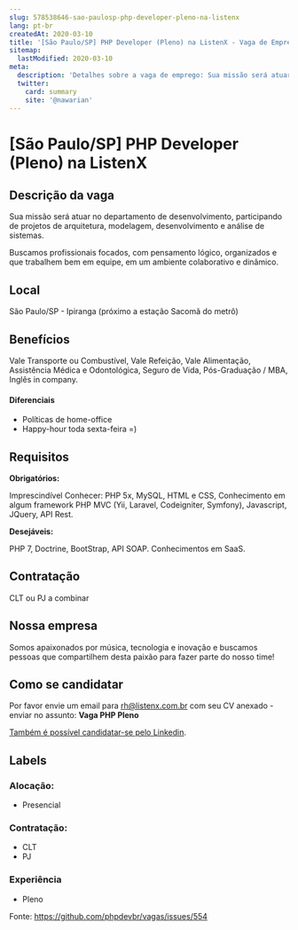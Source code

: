 ```yaml
---
slug: 578538646-sao-paulosp-php-developer-pleno-na-listenx
lang: pt-br
createdAt: 2020-03-10
title: '[São Paulo/SP] PHP Developer (Pleno) na ListenX - Vaga de Emprego'
sitemap:
  lastModified: 2020-03-10
meta:
  description: 'Detalhes sobre a vaga de emprego: Sua missão será atuar no departamento de desenvolvimento, participando de projetos de arquitetura, modelagem, desenvolvimento e análise de sistemas. Buscamos profissionais focados, com pensamento lógico, organizados e que trabalhem bem em equipe, em um ambiente colaborativo e dinâmico.'
  twitter:
    card: summary
    site: '@nawarian'
---
```


# [São Paulo/SP] PHP Developer (Pleno) na ListenX

## Descrição da vaga

Sua missão será atuar no departamento de desenvolvimento, participando de projetos de arquitetura, modelagem, desenvolvimento e análise de sistemas.

Buscamos profissionais focados, com pensamento lógico, organizados e que trabalhem bem em equipe, em um ambiente colaborativo e dinâmico.



## Local

São Paulo/SP - Ipiranga (próximo a estação Sacomã do metrô)

## Benefícios

Vale Transporte ou Combustível, Vale Refeição, Vale Alimentação, Assistência Médica e Odontológica, Seguro de Vida, Pós-Graduação / MBA, Inglês in company.


#### Diferenciais

- Políticas de home-office
- Happy-hour toda sexta-feira =)


## Requisitos

**Obrigatórios:**

Imprescindível Conhecer: PHP 5x, MySQL, HTML e CSS, Conhecimento em algum framework PHP MVC (Yii, Laravel, Codeigniter, Symfony), Javascript, JQuery, API Rest.


**Desejáveis:**

PHP 7, Doctrine, BootStrap, API SOAP. Conhecimentos em SaaS.

## Contratação

CLT ou PJ a combinar

## Nossa empresa

Somos apaixonados por música, tecnologia e inovação e buscamos pessoas que compartilhem desta paixão para fazer parte do nosso time!

## Como se candidatar

Por favor envie um email para rh@listenx.com.br com seu CV anexado - enviar no assunto: **Vaga PHP Pleno**

[Também é possível candidatar-se pelo Linkedin](https://www.linkedin.com/jobs/cap/view/1691879681/).

## Labels


### Alocação:
- Presencial


### Contratação:
- CLT
- PJ

### Experiência
- Pleno


Fonte: https://github.com/phpdevbr/vagas/issues/554